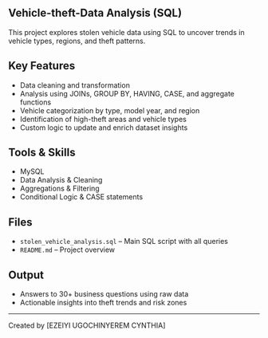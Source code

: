 ## Vehicle-theft-Data Analysis (SQL)

This project explores stolen vehicle data using SQL to uncover trends in vehicle types, regions, and theft patterns.

## Key Features

- Data cleaning and transformation  
- Analysis using JOINs, GROUP BY, HAVING, CASE, and aggregate functions  
- Vehicle categorization by type, model year, and region  
- Identification of high-theft areas and vehicle types  
- Custom logic to update and enrich dataset insights

## Tools & Skills

- MySQL  
- Data Analysis & Cleaning  
- Aggregations & Filtering  
- Conditional Logic & CASE statements

## Files

- `stolen_vehicle_analysis.sql` – Main SQL script with all queries  
- `README.md` – Project overview

##  Output

- Answers to 30+ business questions using raw data
- Actionable insights into theft trends and risk zones

---

Created by [EZEIYI UGOCHINYEREM CYNTHIA]
